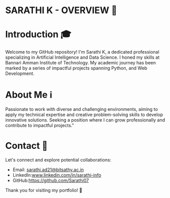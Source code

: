 
# SARATHI K - OVERVIEW 🌟
# Introduction 🎓
  Welcome to my GitHub repository! I'm Sarathi K, a dedicated professional specializing in Artificial Intelligence and Data Science. I honed my skills at Bannari Amman Institute of Technology. My academic journey has been marked by a series of impactful projects spanning  Python, and Web Development.

# About Me ℹ️
Passionate to work with diverse and challenging environments, aiming to apply my technical expertise and creative
problem-solving skills to develop innovative solutions. Seeking a position where I can grow professionally and contribute to
impactful projects."

# Contact 📩
Let's connect and explore potential collaborations:

- Email: sarathi.ad21@bitsathy.ac.in
- LinkedIn:www.linkedin.com/in/sarathi-info
- GitHub:https://github.com/Sarathi07

Thank you for visiting my portfolio! 🚀




